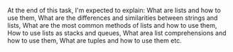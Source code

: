 At the end of this task, I'm expected to explain:
What are lists and how to use them,
What are the differences and similarities between strings and lists,
What are the most common methods of lists and how to use them,
How to use lists as stacks and queues,
What area list comprehensions and how to use them,
What are tuples and how to use them etc.
